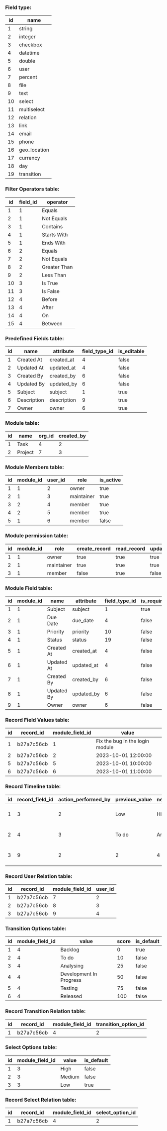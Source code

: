 ### Field type:

| id | name         |
|----|--------------|
| 1  | string       |
| 2  | integer      |
| 3  | checkbox     |
| 4  | datetime     |
| 5  | double       |
| 6  | user         |
| 7  | percent      |
| 8  | file         |
| 9  | text         |
| 10 | select       |
| 11 | multiselect  |
| 12 | relation     |
| 13 | link         |
| 14 | email        |
| 15 | phone        |
| 16 | geo_location |
| 17 | currency     |
| 18 | day          |
| 19 | transition   |

### Filter Operators table:

| id | field_id | operator     |
|----|----------|--------------|
| 1  | 1        | Equals       |
| 2  | 1        | Not Equals   |
| 3  | 1        | Contains     |
| 4  | 1        | Starts With  |
| 5  | 1        | Ends With    |
| 6  | 2        | Equals       |
| 7  | 2        | Not Equals   |
| 8  | 2        | Greater Than |
| 9  | 2        | Less Than    |
| 10 | 3        | Is True      |
| 11 | 3        | Is False     |
| 12 | 4        | Before       |
| 13 | 4        | After        |
| 14 | 4        | On           |
| 15 | 4        | Between      |

### Predefined Fields table:

| id | name        | attribute   | field_type_id | is_editable |
|----|-------------|-------------|---------------|-------------|
| 1  | Created At  | created_at  | 4             | false       |
| 2  | Updated At  | updated_at  | 4             | false       |
| 3  | Created By  | created_by  | 6             | false       |
| 4  | Updated By  | updated_by  | 6             | false       |
| 5  | Subject     | subject     | 1             | true        |
| 6  | Description | description | 9             | true        |
| 7  | Owner       | owner       | 6             | true        |

### Module table:

| id | name    | org_id | created_by |
|----|---------|--------|------------|
| 1  | Task    | 4      | 2          |
| 2  | Project | 7      | 3          |

### Module Members table:

| id | module_id | user_id | role       | is_active |
|----|-----------|---------|------------|-----------|
| 1  | 1         | 2       | owner      | true      |
| 2  | 1         | 3       | maintainer | true      |
| 3  | 2         | 4       | member     | true      |
| 4  | 2         | 5       | member     | true      |
| 5  | 1         | 6       | member     | false     |

### Module permission table:

| id | module_id | role       | create_record | read_record | update_record | delete_record | manage_members |
|----|-----------|------------|---------------|-------------|---------------|---------------|----------------|
| 1  | 1         | owner      | true          | true        | true          | true          | true           |
| 2  | 1         | maintainer | true          | true        | true          | false         | true           |
| 3  | 1         | member     | false         | true        | false         | false         | false          |

### Module Field table:

| id | module_id | name       | attribute  | field_type_id | is_required | is_searchable | is_filterable | is_sortable | is_editable | show_in_list | show_in_detail |
|----|-----------|------------|------------|---------------|-------------|---------------|---------------|-------------|-------------|--------------|----------------|
| 1  | 1         | Subject    | subject    | 1             | true        | true          | true          | true        | true        | true         | true           |
| 2  | 1         | Due Date   | due_date   | 4             | false       | false         | true          | true        | true        | false        | true           |
| 3  | 1         | Priority   | priority   | 10            | false       | true          | true          | true        | true        | true         | true           |
| 4  | 1         | Status     | status     | 19            | false       | true          | true          | true        | true        | true         | true           |
| 5  | 1         | Created At | created_at | 4             | false       | false         | false         | false       | false       | true         | true           |
| 6  | 1         | Updated At | updated_at | 4             | false       | false         | false         | false       | false       | false        | false          |
| 7  | 1         | Created By | created_by | 6             | false       | false         | false         | false       | false       | true         | true           |
| 8  | 1         | Updated By | updated_by | 6             | false       | false         | false         | false       | false       | false        | false          |
| 9  | 1         | Owner      | owner      | 6             | false       | false         | false         | false       | true        | true         | true           |

### Record Field Values table:

| id | record_id  | module_field_id | value                           |
|----|------------|-----------------|---------------------------------|
| 1  | b27a7c56cb | 1               | Fix the bug in the login module |
| 2  | b27a7c56cb | 2               | 2023-10-01 12:00:00             |
| 5  | b27a7c56cb | 5               | 2023-10-01 10:00:00             |
| 6  | b27a7c56cb | 6               | 2023-10-01 11:00:00             |

### Record Timeline table:

| id | record_field_id | action_performed_by | previous_value | new_value | created_at          |
|----|-----------------|---------------------|----------------|-----------|---------------------|
| 1  | 3               | 2                   | Low            | High      | 2023-10-01 10:40:00 |
| 2  | 4               | 3                   | To do          | Analysing | 2023-10-01 11:10:00 |
| 3  | 9               | 2                   | 2              | 4         | 2023-10-01 12:20:00 |

### Record User Relation table:

| id | record_id  | module_field_id | user_id |
|----|------------|-----------------|---------|
| 1  | b27a7c56cb | 7               | 2       |
| 2  | b27a7c56cb | 8               | 3       |
| 3  | b27a7c56cb | 9               | 4       |

### Transition Options table:

| id | module_field_id | value                   | score | is_default |
|----|-----------------|-------------------------|-------|------------|
| 1  | 4               | Backlog                 | 0     | true       |
| 2  | 4               | To do                   | 10    | false      |
| 3  | 4               | Analysing               | 25    | false      |
| 4  | 4               | Development In Progress | 50    | false      |
| 5  | 4               | Testing                 | 75    | false      |
| 6  | 4               | Released                | 100   | false      |

### Record Transition Relation table:

| id | record_id  | module_field_id | transition_option_id |
|----|------------|-----------------|----------------------|
| 1  | b27a7c56cb | 4               | 2                    |

### Select Options table:

| id | module_field_id | value  | is_default |
|----|-----------------|--------|------------|
| 1  | 3               | High   | false      |
| 2  | 3               | Medium | false      |
| 3  | 3               | Low    | true       |

### Record Select Relation table:

| id | record_id  | module_field_id | select_option_id |
|----|------------|-----------------|------------------|
| 1  | b27a7c56cb | 4               | 2                |
